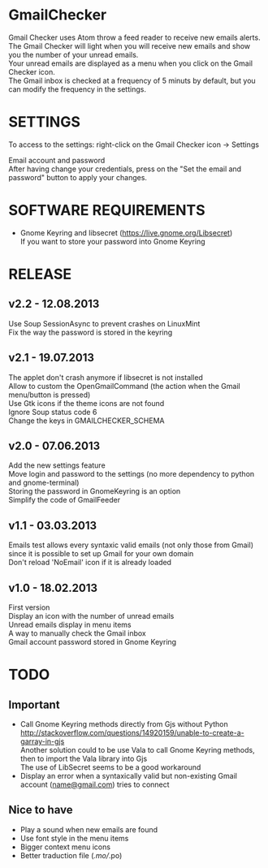 GmailChecker
============

Gmail Checker uses Atom throw a feed reader to receive new emails alerts.  
The Gmail Checker will light when you will receive new emails and show you the number of your unread emails.  
Your unread emails are displayed as a menu when you click on the Gmail Checker icon.  
The Gmail inbox is checked at a frequency of 5 minuts by default, but you can modify the frequency in the settings.


SETTINGS
============

To access to the settings: right-click on the Gmail Checker icon -> Settings

Email account and password  
After having change your credentials, press on the "Set the email and password" button to apply your changes.


SOFTWARE REQUIREMENTS
============

* Gnome Keyring and libsecret (https://live.gnome.org/Libsecret)  
  If you want to store your password into Gnome Keyring


RELEASE
============

v2.2 - 12.08.2013
------------
Use Soup SessionAsync to prevent crashes on LinuxMint  
Fix the way the password is stored in the keyring


v2.1 - 19.07.2013
------------
The applet don't crash anymore if libsecret is not installed  
Allow to custom the OpenGmailCommand (the action when the Gmail menu/button is pressed)  
Use Gtk icons if the theme icons are not found  
Ignore Soup status code 6  
Change the keys in GMAILCHECKER_SCHEMA


v2.0 - 07.06.2013
------------
Add the new settings feature  
Move login and password to the settings (no more dependency to python and gnome-terminal)  
Storing the password in GnomeKeyring is an option  
Simplify the code of GmailFeeder  


v1.1 - 03.03.2013
------------
Emails test allows every syntaxic valid emails (not only those from Gmail) since it is possible to set up Gmail for your own domain  
Don't reload 'NoEmail' icon if it is already loaded

v1.0 - 18.02.2013
------------
First version  
Display an icon with the number of unread emails  
Unread emails display in menu items  
A way to manually check the Gmail inbox  
Gmail account password stored in Gnome Keyring


TODO
============

Important
------------
* Call Gnome Keyring methods directly from Gjs without Python  
  http://stackoverflow.com/questions/14920159/unable-to-create-a-garray-in-gjs  
  Another solution could to be use Vala to call Gnome Keyring methods, then to import the Vala library into Gjs  
  The use of LibSecret seems to be a good workaround
* Display an error when a syntaxically valid but non-existing Gmail account (name@gmail.com) tries to connect

Nice to have
------------
* Play a sound when new emails are found
* Use font style in the menu items
* Bigger context menu icons
* Better traduction file (*.mo/*.po)
